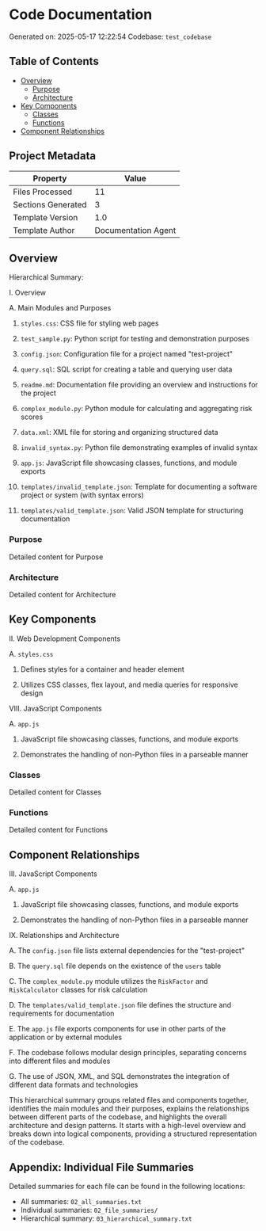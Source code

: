 # Code Documentation

Generated on: 2025-05-17 12:22:54
Codebase: `test_codebase`

## Table of Contents

- [Overview](#overview)
  - [Purpose](#purpose)
  - [Architecture](#architecture)
- [Key Components](#key-components)
  - [Classes](#classes)
  - [Functions](#functions)
- [Component Relationships](#component-relationships)

## Project Metadata

| Property | Value |
|----------|-------|
| Files Processed | 11 |
| Sections Generated | 3 |
| Template Version | 1.0 |
| Template Author | Documentation Agent |

## Overview

Hierarchical Summary:

I. Overview

A. Main Modules and Purposes

1. `styles.css`: CSS file for styling web pages

2. `test_sample.py`: Python script for testing and demonstration purposes

3. `config.json`: Configuration file for a project named "test-project"

4. `query.sql`: SQL script for creating a table and querying user data

5. `readme.md`: Documentation file providing an overview and instructions for the project

6. `complex_module.py`: Python module for calculating and aggregating risk scores

7. `data.xml`: XML file for storing and organizing structured data

8. `invalid_syntax.py`: Python file demonstrating examples of invalid syntax

9. `app.js`: JavaScript file showcasing classes, functions, and module exports

10. `templates/invalid_template.json`: Template for documenting a software project or system (with syntax errors)

11. `templates/valid_template.json`: Valid JSON template for structuring documentation

### Purpose

Detailed content for Purpose

### Architecture

Detailed content for Architecture

## Key Components

II. Web Development Components

A. `styles.css`

1. Defines styles for a container and header element

2. Utilizes CSS classes, flex layout, and media queries for responsive design

VIII. JavaScript Components

A. `app.js`

1. JavaScript file showcasing classes, functions, and module exports

2. Demonstrates the handling of non-Python files in a parseable manner

### Classes

Detailed content for Classes

### Functions

Detailed content for Functions

## Component Relationships

III. JavaScript Components

A. `app.js`

1. JavaScript file showcasing classes, functions, and module exports

2. Demonstrates the handling of non-Python files in a parseable manner

IX. Relationships and Architecture

A. The `config.json` file lists external dependencies for the "test-project"

B. The `query.sql` file depends on the existence of the `users` table

C. The `complex_module.py` module utilizes the `RiskFactor` and `RiskCalculator` classes for risk calculation

D. The `templates/valid_template.json` file defines the structure and requirements for documentation

E. The `app.js` file exports components for use in other parts of the application or by external modules

F. The codebase follows modular design principles, separating concerns into different files and modules

G. The use of JSON, XML, and SQL demonstrates the integration of different data formats and technologies

This hierarchical summary groups related files and components together, identifies the main modules and their purposes, explains the relationships between different parts of the codebase, and highlights the overall architecture and design patterns. It starts with a high-level overview and breaks down into logical components, providing a structured representation of the codebase.

## Appendix: Individual File Summaries

Detailed summaries for each file can be found in the following locations:

- All summaries: `02_all_summaries.txt`
- Individual summaries: `02_file_summaries/`
- Hierarchical summary: `03_hierarchical_summary.txt`
